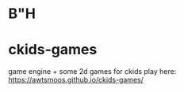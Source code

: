 # B"H
# ckids-games
 game engine + some 2d games for ckids
play here: https://awtsmoos.github.io/ckids-games/
